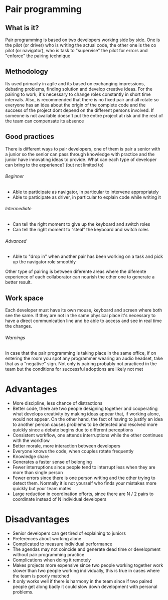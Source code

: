 # Pair programming

## What is it?

Pair programming is based on two developers working side by side. One is the pilot (or driver) who is writing the actual code, the other one is the co pilot (or navigator), who is task to "supervise" the pilot for errors and "enforce" the pairing technique

## Methodology

Its used primarily in agile and its based on exchanging impressions, debating problems, finding solution and develop creative ideas.
For the pairing to work, it's necessary to change roles constantly in short time intervals. Also, is recommended that there is no fixed pair and all rotate so everyone has an idea about the origin of the complete code and the success of the project dont depend on the different persons involved. If someone is not available doesn't put the entire project at risk and the rest of the team can compensate its absence

## Good practices
There is different ways to pair developers, one of them is pair a senior with a junior so the senior can pass through knowledge with practice and the junior have innovating ideas to provide.
What can each type of developer can bring to the experience? (but not limited to)

###### Beginner
- Able to participate as navigator, in particular to intervene appropriately
- Able to participate as driver, in particular to explain code while writing it

###### Intermediate
- Can tell the right moment to give up the keyboard and switch roles
- Can tell the right moment to “steal” the keyboard and switch roles

###### Advanced
- Able to "drop in" when another pair has been working on a task and pick up the navigator role smoothly

Other type of pairing is between diferente areas where the diferente experience of each collaborator can nourish the other one to generate a better result.

## Work space
Each developer must have its own mouse, keyboard and screen where both see the same. If they are not in the same physical place it's necessary to have a direct communication line and be able to access and see in real time the changes.

###### Warnings
In case that the pair programming is taking place in the same office, if on entering the room you spot any programmer wearing an audio headset, take that as a "negative" sign. Not only is pairing probably not practiced in the team but the conditions for successful adoptions are likely not met

# Advantages
- More discipline, less chance of distractions
- Better code, there are two people designing together and cooperating what develops creativity by making ideas appear that, if working alone, would not appear. On the other hand, the fact of having to justify an idea to another person causes problems to be detected and resolved more quickly since a debate begins due to different perceptions
- Consistent workflow, one attends interruptions while the other continues with the workflow
- Better morale, more interaction between developers
- Everyone knows the code, when couples rotate frequently
- Knowledge share
- Generates a faster sense of belonging
- Fewer interruptions since people tend to interrupt less when they are more than single person
- Fewer errors since there is one person writing and the other trying to detect them. Normally it is not yourself who finds your mistakes more quickly but your team mates
- Large reduction in coordination efforts, since there are N / 2 pairs to coordinate instead of N individual developers

# Disadvantages
- Senior developers can get tired of explaining to juniors
- Preferences about working alone
- Complicated to measure individual performance
- The agendas may not coincide and generate dead time or development without pair programming practice
- Complications when doing it remotely
- Makes projects more expensive since two people working together work slower than two people working individually, this is true in cases where the team is poorly matched
- It only works well if there is harmony in the team since if two paired people get along badly it could slow down development with personal problems.